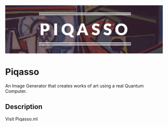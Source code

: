 <p align="center">
  </br>
  <img src="PiqassoLogo.JPG"/>
</p>

# Piqasso
An Image Generator that creates works of art using a real Quantum Computer.

## Description
Visit Piqasso.ml
